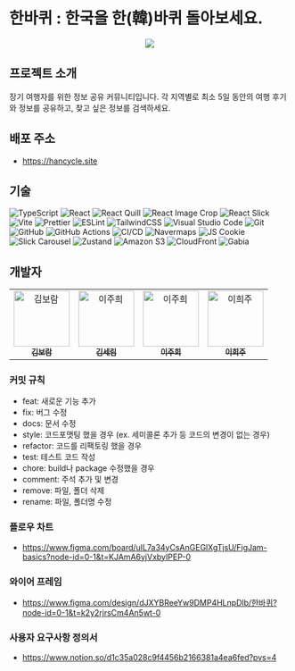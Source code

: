 # 한바퀴 : 한국을 한(韓)바퀴 돌아보세요.

<p align='center'><img src="https://github.com/user-attachments/assets/562aac17-7c2a-4c33-81a5-24c342011c97"/></p>

## 프로젝트 소개
장기 여행자를 위한 정보 공유 커뮤니티입니다. 각 지역별로 최소 5일 동안의 여행 후기와 정보를 공유하고, 찾고 싶은 정보를 검색하세요.

## 배포 주소
- https://hancycle.site

## 기술
![TypeScript](https://img.shields.io/badge/typescript-3178C6?style=for-the-badge&logo=typescript&logoColor=white)
![React](https://img.shields.io/badge/react-61DAFB?style=for-the-badge&logo=react&logoColor=black)
![React Quill](https://img.shields.io/badge/react--quill-61DAFB?style=for-the-badge&logo=react&logoColor=black)
![React Image Crop](https://img.shields.io/badge/react--image--crop-61DAFB?style=for-the-badge&logo=react&logoColor=black)
![React Slick](https://img.shields.io/badge/react--slick-DB7093?style=for-the-badge&logo=react&logoColor=white)
![Vite](https://img.shields.io/badge/vite-646CFF?style=for-the-badge&logo=vite&logoColor=white)
![Prettier](https://img.shields.io/badge/prettier-F7B93E?style=for-the-badge&logo=prettier&logoColor=black)
![ESLint](https://img.shields.io/badge/eslint-4B32C3?style=for-the-badge&logo=eslint&logoColor=white)
![TailwindCSS](https://img.shields.io/badge/tailwindcss-38B2AC?style=for-the-badge&logo=tailwind-css&logoColor=white)
![Visual Studio Code](https://img.shields.io/badge/Visual%20Studio%20Code-0078D4?style=for-the-badge&logo=visual-studio-code&logoColor=white)
![Git](https://img.shields.io/badge/git-F05032?style=for-the-badge&logo=git&logoColor=white)
![GitHub](https://img.shields.io/badge/github-181717?style=for-the-badge&logo=github&logoColor=white)
![GitHub Actions](https://img.shields.io/badge/GitHub%20Actions-2088FF?style=for-the-badge&logo=github-actions&logoColor=white)
![CI/CD](https://img.shields.io/badge/CI%2FCD-3DDC84?style=for-the-badge&logo=continuous-delivery&logoColor=white)
![Navermaps](https://img.shields.io/badge/navermaps-03C75A?style=for-the-badge&logo=naver&logoColor=white)
![JS Cookie](https://img.shields.io/badge/js--cookie-F7DF1E?style=for-the-badge&logo=javascript&logoColor=black)
![Slick Carousel](https://img.shields.io/badge/slick--carousel-339AF0?style=for-the-badge&logo=carousel&logoColor=white)
![Zustand](https://img.shields.io/badge/zustand-333333?style=for-the-badge&logo=state-machine&logoColor=white)
![Amazon S3](https://img.shields.io/badge/Amazon%20S3-569A31?style=for-the-badge&logo=amazon-s3&logoColor=white)
![CloudFront](https://img.shields.io/badge/CloudFront-FF9900?style=for-the-badge&logo=amazon-cloudfront&logoColor=white)
![Gabia](https://img.shields.io/badge/Gabia-005BAC?style=for-the-badge&logo=gabia&logoColor=white)


## 개발자
<table>
  <tr>
    <td align="center">
      <a href="https://github.com/KingBoRam">
        <img src="https://avatars.githubusercontent.com/u/107662593?v=4" width="100" height="100" alt="김보람"/>
        <br />
        <sub><b>김보람</b></sub>
      </a>
    </td>
     <td align="center">
      <a href="https://github.com/srnnnn">
        <img src="https://avatars.githubusercontent.com/u/137134667?v=4" width="100" height="100" alt="이주희"/>
        <br />
        <sub><b>김세림</b></sub>
      </a>
    </td>
    <td align="center">
      <a href="https://github.com/jhdlana">
        <img src="https://avatars.githubusercontent.com/u/164306982?v=4" width="100" height="100" alt="이주희"/>
        <br />
        <sub><b>이주희</b></sub>
      </a>
    </td>
    <td align="center">
      <a href="https://github.com/h22jul22">
        <img src="https://avatars.githubusercontent.com/u/164333745?v=4" width="100" height="100" alt="이희주"/>
        <br />
        <sub><b>이희주</b></sub>
      </a>
    </td>
  </tr>
</table>

### 커밋 규칙
- feat: 새로운 기능 추가
- fix: 버그 수정
- docs: 문서 수정
- style: 코드포맷팅 했을 경우 (ex. 세미콜론 추가 등 코드의 변경이 없는 경우)
- refactor: 코드를 리팩토링 했을 경우
- test: 테스트 코드 작성
- chore: build나 package 수정했을 경우
- comment: 주석 추가 및 변경
- remove: 파일, 폴더 삭제
- rename: 파일, 폴더명 수정

### 플로우 차트
- https://www.figma.com/board/uIL7a34yCsAnGEGlXgTjsU/FigJam-basics?node-id=0-1&t=KJAmA6yjVxbyIPEP-0

### 와이어 프레임
- https://www.figma.com/design/dJXYBReeYw9DMP4HLnpDlb/한바퀴?node-id=0-1&t=k2y2rjrsCm4An5wt-0

### 사용자 요구사항 정의서
- https://www.notion.so/d1c35a028c9f4456b2166381a4ea6fed?pvs=4
